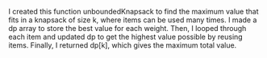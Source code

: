 I created this function unboundedKnapsack to find the maximum value that fits in a knapsack of size k, where items can be used many times. I made a dp array to store the best value for each weight. Then, I looped through each item and updated dp to get the highest value possible by reusing items. Finally, I returned dp[k], which gives the maximum total value.